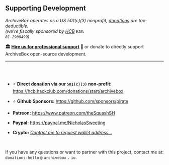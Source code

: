 ## Supporting Development

*ArchiveBox operates as a US 501(c)(3) nonprofit, <a href="https://hcb.hackclub.com/donations/start/archivebox">donations</a> are tax-deductible.<br/>(we're fiscally sponsored by <a href="https://hackclub.com/hcb?ref=donation">HCB</a> <code>EIN: 81-2908499</code>)*

**🏛️ [Hire us for professional support](https://docs.sweeting.me/s/archivebox-consulting-services) 💬** or donate to directly support ArchiveBox open-source development.

<hr/>

<br/>


<br/>

- ⭐️ **Direct donation via our `501(c)(3)` non-profit:** https://hcb.hackclub.com/donations/start/archivebox  

- ⭐️ **Github Sponsors:** https://github.com/sponsors/pirate

- **Patreon:** https://www.patreon.com/theSquashSH

- **Paypal:** https://paypal.me/NicholasSweeting

- **Crypto:** *[Contact me to request wallet address...](https://zulip.archivebox.io/#narrow/dm/284-Nick-Sweeting)*
 
<br/>

If you have any questions or want to partner with this project, contact me at: `donations-hello` `@` `archivebox` `.` `io`.